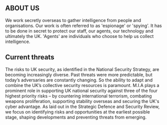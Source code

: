 ## ABOUT US


We work secretly overseas to gather intelligence from people and organisations. Our work is often referred to as 'espionage' or 'spying'. It has to be done in secret to protect our staff, our agents, our technology and ultimately the UK. 'Agents' are individuals who choose to help us collect intelligence.

## Current threats

The risks to UK security, as identified in the National Security Strategy, are becoming increasingly diverse. Past threats were more predictable, but today’s adversaries are constantly changing. So the ability to adapt and combine the UK’s collective security resources is paramount. M.I.A plays a prominent role in supporting UK national security against three of the four highest priority risks – by countering international terrorism, combating weapons proliferation, supporting stability overseas and securing the UK's cyber advantage. As laid out in the Strategic Defence and Security Review, we focus on identifying risks and opportunities at the earliest possible stage, shaping developments and preventing threats from emerging.

<!--test-->